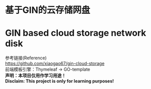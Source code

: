 # 基于GIN的云存储网盘
# GIN based cloud storage network disk
参考链接(Reference)<br>
<https://github.com/xiaogao67/gin-cloud-storage><br>
前端模板引擎：Thymeleaf -> GO-template<br>
**声明：本项目仅用作学习用途！<br>
Disclaim: This project is only for learning purposes!**